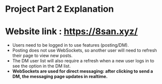 # Project Part 2 Explanation
# Website link : https://8san.xyz/ 
- Users need to be logged in to use features (posting/DM).
- Posting does not use WebSockets, so another user will need to refresh their page to view new posts.
- The DM user list will also require a refresh when a new user logs in to see the option in the DM list.
- **WebSockets are used for direct messaging: after clicking to send a DM, the messaging page updates in realtime.**
  

  

